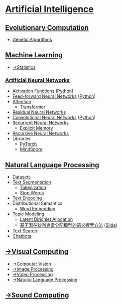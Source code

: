 # [Artificial Intelligence](Artificial%20Intelligence.md)
## [Evolutionary Computation](Evolutionary/README.md)
- [Genetic Algorithms](Evolutionary/Genetic/README.md)

## [Machine Learning](Machine%20Learning/README.md)
- [→Statistics](https://github.com/Chaoses-Ib/Statistics)

### [Artificial Neural Networks](Machine%20Learning/Neural%20Networks/README.md)
- [Activation Functions](Machine%20Learning/Neural%20Networks/Activation%20Functions.md) ([Python](Machine%20Learning/Neural%20Networks/Activation%20Functions.ipynb))
- [Feed-forward Neural Networks](Machine%20Learning/Neural%20Networks/Feed-forward.md) ([Python](Machine%20Learning/Neural%20Networks/Feed-forward.ipynb))
- [Attention](Machine%20Learning/Neural%20Networks/Attention/README.md)
  - [Transformer](Machine%20Learning/Neural%20Networks/Attention/Transformer/README.md)
- [Residual Neural Networks](Machine%20Learning/Neural%20Networks/Residual/README.md)
- [Convolutional Neural Networks](Machine%20Learning/Neural%20Networks/Convolutional/README.md) ([Python](Machine%20Learning/Neural%20Networks/Convolutional/README.ipynb))
- [Recurrent Neural Networks](Machine%20Learning/Neural%20Networks/Recurrent/README.md)
  - [Explicit Memory](Machine%20Learning/Neural%20Networks/Recurrent/Explicit%20Memory.md)
- [Recursive Neural Networks](Machine%20Learning/Neural%20Networks/Recursive/README.md)
- Libraries
  - [PyTorch](Machine%20Learning/Neural%20Networks/PyTorch/README.md)
  - [MindSpore](Machine%20Learning/Neural%20Networks/MindSpore/README.md)

## [Natural Language Processing](NLP/README.md)
- [Datasets](NLP/Datasets.md)
- [Text Segmentation](NLP/Text%20Segmentation/README.md)
  - [Tokenization](NLP/Text%20Segmentation/Tokenization.md)
  - [Stop Words](NLP/Text%20Segmentation/Stop%20Words.md)
- [Text Encoding](NLP/Text%20Encoding.md)
- Distributional Semantics
  - [Word Embedding](NLP/Distributional%20Semantics/Word%20Embedding/README.md)
- [Topic Modeling](NLP/Topic%20Modeling/README.md)
  - [Latent Dirichlet Allocation](NLP/Topic%20Modeling/LDA.md)
  - [基于潜在狄利克雷分配模型的语义搜索方法](NLP/Topic%20Modeling/基于潜在狄利克雷分配模型的语义搜索方法/Paper.pdf) ([Slide](NLP/Topic%20Modeling/基于潜在狄利克雷分配模型的语义搜索方法/Slide.pdf))
- [Text Search](NLP/Text%20Search.md)
- [Chatbots](NLP/Chatbots.md)

## [→Visual Computing](https://github.com/Chaoses-Ib/VisualComputing)
- [→Computer Vision](https://github.com/Chaoses-Ib/VisualComputing#computer-vision)
- [→Image Processing](https://github.com/Chaoses-Ib/VisualComputing#image-processing)
- [→Video Processing](https://github.com/Chaoses-Ib/VisualComputing#video-processing)
- [→Natural Language Processing](https://github.com/Chaoses-Ib/VisualComputing#natural-language-processing)

## [→Sound Computing](https://github.com/Chaoses-Ib/SoundComputing)